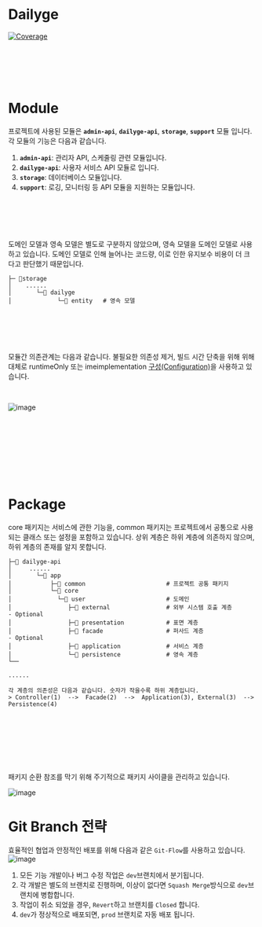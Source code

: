 # Dailyge

[![Coverage](https://sonarcloud.io/api/project_badges/measure?project=dailyge_dailyge-server&metric=coverage)](https://sonarcloud.io/summary/new_code?id=dailyge_dailyge-server)

<br/><br/><br/><br/>

# Module

프로젝트에 사용된 모듈은 **`admin-api`**, **`dailyge-api`**, **`storage`**, **`support`** 모듈 입니다. 각 모듈의 기능은 다음과 같습니다.

1. **`admin-api`**: 관리자 API, 스케줄링 관련 모듈입니다.
2. **`dailyge-api`**: 사용자 서비스 API 모듈로 입니다.
3. **`storage`**: 데이터베이스 모듈입니다.
4. **`support`**: 로깅, 모니터링 등 API 모듈을 지원하는 모듈입니다.

<br/><br/><br/><br/>

도메인 모델과 영속 모델은 별도로 구분하지 않았으며, 영속 모델을 도메인 모델로 사용하고 있습니다. 도메인 모델로 인해 늘어나는 코드량, 이로 인한 유지보수 비용이 더 크다고 판단했기 때문입니다.

```shell
├─ 📁storage
│    ......
│       └─📁 dailyge
│             └─📁 entity   # 영속 모델
```

<br/><br/><br/><br/>

모듈간 의존관계는 다음과 같습니다. 불필요한 의존성 제거, 빌드 시간 단축을 위해 위해 대체로 runtimeOnly 또는 imeimplementation [구성(Configuration)](https://docs.gradle.org/current/userguide/declaring_dependencies.html)을 사용하고 있습니다.

<br/>

![image](https://img1.daumcdn.net/thumb/R1280x0/?scode=mtistory2&fname=https%3A%2F%2Fblog.kakaocdn.net%2Fdn%2FcHD02o%2FbtsH8G6bEze%2FgkOXvPS5h9ZNeIdKRDl9VK%2Fimg.png)

<br/><br/><br/><br/><br/><br/><br/>

# Package

core 패키지는 서비스에 관한 기능을, common 패키지는 프로젝트에서 공통으로 사용되는 클래스 또는 설정을 포함하고 있습니다. 상위 계층은 하위 계층에 의존하지 않으며, 하위 계층의 존재를 알지 못합니다.

```shell
├─📁 dailyge-api
│     ......
│       └─📁 app
│           ├─📁 common                       # 프로젝트 공통 패키지
│           └─📁 core       
│             └─📁 user                       # 도메인
│                ├─📁 external                # 외부 시스템 호출 계층         - Optional
│                ├─📁 presentation            # 표면 계층  
│                ├─📁 facade                  # 퍼사드 계층                 - Optional
│                ├─📁 application             # 서비스 계층
│                └─📁 persistence             # 영속 계층
└── 

......

```

```text
각 계층의 의존성은 다음과 같습니다. 숫자가 작을수록 하위 계층입니다.
> Controller(1)  -->  Facade(2)  -->  Application(3), External(3)  -->  Persistence(4)
```

<br/><br/><br/><br/><br/><br/>

패키지 순환 참조를 막기 위해 주기적으로 패키지 사이클을 관리하고 있습니다.

![image]()


# Git Branch 전략
효율적인 협업과 안정적인 배포를 위해 다음과 같은 `Git-Flow`를 사용하고 있습니다.
![image](https://github.com/user-attachments/assets/ec93846d-e3c2-43d4-bd11-e5af98af2817)
1. 모든 기능 개발이나 버그 수정 작업은 `dev`브랜치에서 분기됩니다.
2. 각 개발은 별도의 브랜치로 진행하며, 이상이 없다면 `Squash Merge`방식으로 `dev`브랜치에 병합합니다.
3. 작업이 취소 되었을 경우, `Revert`하고 브랜치를 `Closed` 합니다.
4. `dev`가 정상적으로 배포되면, `prod` 브랜치로 자동 배포 됩니다.